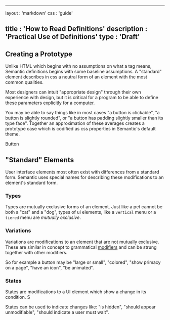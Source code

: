   ---
layout      : 'markdown'
css         : 'guide'

title       : 'How to Read Definitions'
description : 'Practical Use of Definitions'
type        : 'Draft'
---

## Creating a Prototype

Unlike HTML which begins with no assumptions on what a tag means, Semantic definitions begins with some baseline assumptions. A "standard" element describes in css a neutral form of an element with the most common qualities.

Most designers can intuit "appropriate design" through their own experience with design, but it is critical for a program to be able to define these parameters explicitly for a computer.

You may be able to say things like in most cases "a button is clickable", "a button is slightly rounded", or "a button has padding slightly smaller than its type face". Together an approximation of these averages creates a prototype case which is codified as css properties in Semantic's default theme.

<div class="code" data-type="html" data-preview="true">
<div class="ui button">Button</div>
</div>


## "Standard" Elements

User interface elements most often exist with differences from a standard form. Semantic uses special names for describing these modifications to an element's standard form.

### Types

Types are mutually exclusive forms of an element. Just like a pet cannot be both a "cat" and a "dog", types of ui elements, like a ``vertical`` menu or a ``tiered`` menu are *mutually exclusive*.

### Variations

Variations are modifications to an element that are not mutually exclusive. These are similar in concept to grammatical [modifiers](http://en.wikipedia.org/wiki/Grammatical_modifier) and can be strung together with other modifiers.

So for example a button may be "large or small", "colored", "show primacy on a page", "have an icon", "be animated".

### States

States are modifications to a UI element which show a change in its condition. S

States can be used to indicate changes like: "is hidden", "should appear unmodifiable", "should indicate a user must wait".